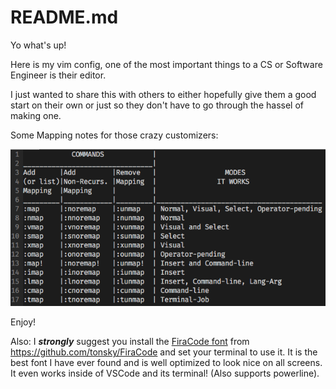 # README.md

Yo what's up!

Here is my vim config, one of the most important things to a CS or Software Engineer is their editor.

I just wanted to share this with others to either hopefully give them a good start on their own or just so they don't have to go through the hassel of making one.

Some Mapping notes for those crazy customizers:

![Vim mappings and what they mean](vim_mappings.png?raw=true "Vim Mappings")

Enjoy!

Also: I ***strongly*** suggest you install the [FiraCode font](https://github.com/tonsky/FiraCode) from https://github.com/tonsky/FiraCode and set your terminal to use it.  It is the best font I have ever found and is well optimized to look nice on all screens.  It even works inside of VSCode and its terminal!  (Also supports powerline).

